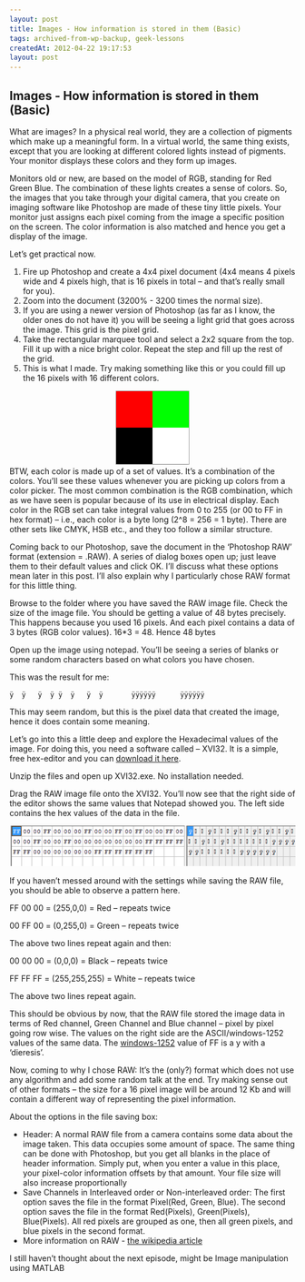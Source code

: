 ```yaml
---
layout: post
title: Images - How information is stored in them (Basic)
tags: archived-from-wp-backup, geek-lessons
createdAt: 2012-04-22 19:17:53
layout: post
---
```


Images - How information is stored in them (Basic)
--------------------------------------------------
What are images? In a physical real world, they are a collection of pigments which make up a meaningful form. In a virtual world, the same thing exists, except that you are looking at different colored lights instead of pigments. Your monitor displays these colors and they form up images.

Monitors old or new, are based on the model of RGB, standing for Red Green Blue. The combination of these lights creates a sense of colors. So, the images that you take through your digital camera, that you create on imaging software like Photoshop are made of these tiny little pixels. Your monitor just assigns each pixel coming from the image a specific position on the screen. The color information is also matched and hence you get a display of the image.

Let’s get practical now.
<ol>
	<li>Fire up Photoshop and create a 4x4 pixel document (4x4 means 4 pixels wide and 4 pixels high, that is 16 pixels in total – and that’s really small for you).</li>
	<li>Zoom into the document (3200% - 3200 times the normal size).</li>
	<li>If you are using a newer version of Photoshop (as far as I know, the older ones do not have it) you will be seeing a light grid that goes across the image. This grid is the pixel grid.</li>
	<li>Take the rectangular marquee tool and select a 2x2 square from the top. Fill it up with a nice bright color. Repeat the step and fill up the rest of the grid.</li>
	<li>This is what I made. Try making something like this or you could fill up the 16 pixels with 16 different colors.</li>
</ol>
<div style="text-align: center;"><a href="/static/wordpress-imgs/2012/04/44rgbw-3200x.jpg"><img class="aligncenter size-full wp-image-51" title="4x4 RGB image file" src="/static/wordpress-imgs/2012/04/44rgbw-3200x.jpg" alt="4x4 RGB image file" width="130" height="130" /></a></div>
BTW, each color is made up of a set of values. It’s a combination of the colors. You’ll see these values whenever you are picking up colors from a color picker. The most common combination is the RGB combination, which as we have seen is popular because of its use in electrical display. Each color in the RGB set can take integral values from 0 to 255 (or 00 to FF in hex format) – i.e., each color is a byte long (2^8 = 256 = 1 byte). There are other sets like CMYK, HSB etc., and they too follow a similar structure.

Coming back to our Photoshop, save the document in the ‘Photoshop RAW’ format (extension = .RAW). A series of dialog boxes open up; just leave them to their default values and click OK. I’ll discuss what these options mean later in this post. I’ll also explain why I particularly chose RAW format for this little thing.

Browse to the folder where you have saved the RAW image file. Check the size of the image file. You should be getting a value of 48 bytes precisely. This happens because you used 16 pixels. And each pixel contains a data of 3 bytes (RGB color values). 16*3 = 48. Hence 48 bytes

Open up the image using notepad. You’ll be seeing a series of blanks or some random characters based on what colors you have chosen.

This was the result for me:

```
ÿ  ÿ   ÿ  ÿ ÿ  ÿ   ÿ  ÿ       ÿÿÿÿÿÿ      ÿÿÿÿÿÿ
```

This may seem random, but this is the pixel data that created the image, hence it does contain some meaning.

Let’s go into this a little deep and explore the Hexadecimal values of the image. For doing this, you need a software called – XVI32. It is a simple, free hex-editor and you can <a title="Download XVI32" href="http://www.chmaas.handshake.de/delphi/freeware/xvi32/xvi32.htm" target="_blank">download it here</a>.

Unzip the files and open up XVI32.exe. No installation needed.

Drag the RAW image file onto the XVI32. You’ll now see that the right side of the editor shows the same values that Notepad showed you. The left side contains the hex values of the data in the file.

<a href="/static/wordpress-imgs/2012/04/xvi32-screenshot.png"><img class="aligncenter size-full wp-image-52" title="XVI32's screenshot of the RAW image" src="/static/wordpress-imgs/2012/04/xvi32-screenshot.png" alt="XVI32's screenshot of the RAW image" width="510" height="71" /></a>

If you haven’t messed around with the settings while saving the RAW file, you should be able to observe a pattern here.

FF 00 00 = (255,0,0) = Red – repeats twice

00 FF 00 = (0,255,0) = Green – repeats twice

The above two lines repeat again and then:

00 00 00 = (0,0,0) = Black – repeats twice

FF FF FF = (255,255,255) = White – repeats twice

The above two lines repeat again.

This should be obvious by now, that the RAW file stored the image data in terms of Red channel, Green Channel and Blue channel – pixel by pixel going row wise. The values on the right side are the ASCII/windows-1252 values of the same data. The <a href="http://uk.answers.yahoo.com/question/index?qid=20100927014115AAiRExF" target="_blank">windows-1252</a> value of FF is a y with a ‘dieresis’.

Now, coming to why I chose RAW: It’s the (only?) format which does not use any algorithm and add some random talk at the end. Try making sense out of other formats – the size for a 16 pixel image will be around 12 Kb and will contain a different way of representing the pixel information.

About the options in the file saving box:
<ul>
	<li>Header: A normal RAW file from a camera contains some data about the image taken. This data occupies some amount of space. The same thing can be done with Photoshop, but you get all blanks in the place of header information. Simply put, when you enter a value in this place, your pixel-color information offsets by that amount. Your file size will also increase proportionally</li>
	<li>Save Channels in Interleaved order or Non-interleaved order: The first option saves the file in the format Pixel(Red, Green, Blue). The second option saves the file in the format Red(Pixels), Green(Pixels), Blue(Pixels). All red pixels are grouped as one, then all green pixels, and blue pixels in the second format.</li>
	<li>More information on RAW - <a title="Raw Image Format" href="http://en.wikipedia.org/wiki/Raw_image_format" target="_blank">the wikipedia article</a></li>
</ul>
I still haven’t thought about the next episode, might be Image manipulation using MATLAB